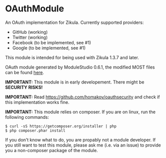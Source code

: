 OAuthModule
===========

An OAuth implementation for Zikula. Currently supported providers:
- GitHub (working)
- Twitter (working)
- Facebook (to be implemented, see #1)
- Google (to be implemented, see #1)

This module is intended for being used with Zikula 1.3.7 and later.

OAuth module generated by ModuleStudio 0.6.1, the modified MOST files can be found [here](https://github.com/cmfcmf/OAuthModule/blob/master/MODIFIED%20MOST%20FILES.md).

**IMPORTANT:** This module is in early developement. There might be **SECURITY RISKS!**

**IMPORTANT:** Read https://github.com/homakov/oauthsecurity and check if this implementation works fine.

**IMPORTANT:** This module relies on composer. If you are on linux, run the following commands:

    $ curl -sS https://getcomposer.org/installer | php
    $ php composer.phar install

If you don't know what to do, you are propably not a module developer. If you still want to test this module, please
ask me (i.e. via an issue) to provide you a non-composer package of the module.
